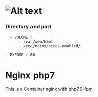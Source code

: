 ![Alt text](http://fusengine.ch/img/nginx.svg)
=============================================

### Directory and port

```
  - VOLUME :
      - /var/www/html
      - /etc/nginx/sites-enabled/

- EXPOSE : 80
```
# Nginx php7
This is a Container nginx with php7.0-fpm
